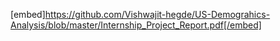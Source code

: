 [embed]https://github.com/Vishwajit-hegde/US-Demograhics-Analysis/blob/master/Internship_Project_Report.pdf[/embed]


